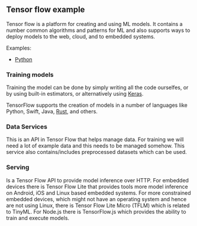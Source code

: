 ## Tensor flow example
Tensor flow is a platform for creating and using ML models. It contains a number
common algorithms and patterns for ML and also supports ways to deploy models
to the web, cloud, and to embedded systems.

Examples:
* [Python](./python/README.md)

### Training models
Training the model can be done by simply writing all the code ourselfes, or by
using built-in estimators, or alternatively using [Keras].

[Keras]: https://keras.io/

TensorFlow supports the creation of models in a number of languages like Python,
Swift, Java, [Rust], and others.

[Rust]: https://github.com/tensorflow/rust


### Data Services
This is an API in Tensor Flow that helps manage data. For training we will need
a lot of example data and this needs to be managed somehow.
This service also contains/includes preprocessed datasets which can be used.

### Serving
Is a Tensor Flow API to provide model inference over HTTP.
For embedded devices there is Tensor Flow Lite that provides tools more model
inference on Android, iOS and Linux based embedded systems. For more constrained
embedded devices, which might not have an operating system and hence are not
using Linux, there is Tensor Flow Lite Micro (TFLM) which is related to TinyML.
For Node.js there is TensorFlow.js which provides the ability to train and
execute models.
